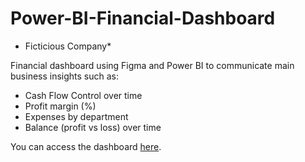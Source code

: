 # Power-BI-Financial-Dashboard

* Ficticious Company* 

Financial dashboard using Figma and Power BI to communicate main business insights such as:

* Cash Flow Control over time
* Profit margin (%)
* Expenses by department
* Balance (profit vs loss) over time

You can access the dashboard [here](https://app.powerbi.com/view?r=eyJrIjoiMTA5OTUzYWUtMjlhNC00N2ZhLTg2ZmEtOTkwOGEwMTI4NWVmIiwidCI6ImYzOTE4YTgxLTk1MmQtNDNkNi04MGIyLWFmYTI2ZTk1OGVkZiJ9).
